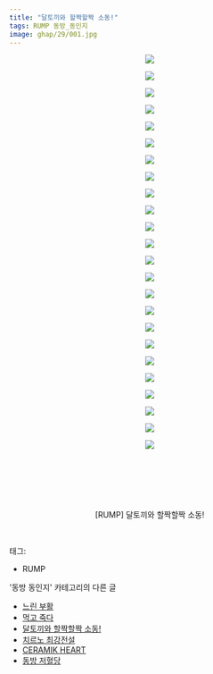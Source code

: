 ```yaml
---
title: "달토끼와 할짝할짝 소동!"
tags: RUMP 동방_동인지
image: ghap/29/001.jpg
---
```

<div class="article">
<p style="text-align: center; clear: none; float: none;"><img src="{{ site.nasurl }}/ghap/29/001.jpg"/></p>
<p style="text-align: center; clear: none; float: none;"><img src="{{ site.nasurl }}/ghap/29/002.jpg"/></p>
<p style="text-align: center; clear: none; float: none;"><img src="{{ site.nasurl }}/ghap/29/003.jpg"/></p>
<p style="text-align: center; clear: none; float: none;"><img src="{{ site.nasurl }}/ghap/29/004.jpg"/></p>
<p style="text-align: center; clear: none; float: none;"><img src="{{ site.nasurl }}/ghap/29/005.jpg"/></p>
<p style="text-align: center; clear: none; float: none;"><img src="{{ site.nasurl }}/ghap/29/006.jpg"/></p>
<p style="text-align: center; clear: none; float: none;"><img src="{{ site.nasurl }}/ghap/29/007.jpg"/></p>
<p style="text-align: center; clear: none; float: none;"><img src="{{ site.nasurl }}/ghap/29/008.jpg"/></p>
<p style="text-align: center; clear: none; float: none;"><img src="{{ site.nasurl }}/ghap/29/009.jpg"/></p>
<p style="text-align: center; clear: none; float: none;"><img src="{{ site.nasurl }}/ghap/29/010.jpg"/></p>
<p style="text-align: center; clear: none; float: none;"><img src="{{ site.nasurl }}/ghap/29/011.jpg"/></p>
<p style="text-align: center; clear: none; float: none;"><img src="{{ site.nasurl }}/ghap/29/012.jpg"/></p>
<p style="text-align: center; clear: none; float: none;"><img src="{{ site.nasurl }}/ghap/29/013.jpg"/></p>
<p style="text-align: center; clear: none; float: none;"><img src="{{ site.nasurl }}/ghap/29/014.jpg"/></p>
<p style="text-align: center; clear: none; float: none;"><img src="{{ site.nasurl }}/ghap/29/015.jpg"/></p>
<p style="text-align: center; clear: none; float: none;"><img src="{{ site.nasurl }}/ghap/29/016.jpg"/></p>
<p style="text-align: center; clear: none; float: none;"><img src="{{ site.nasurl }}/ghap/29/017.jpg"/></p>
<p style="text-align: center; clear: none; float: none;"><img src="{{ site.nasurl }}/ghap/29/018.jpg"/></p>
<p style="text-align: center; clear: none; float: none;"><img src="{{ site.nasurl }}/ghap/29/019.jpg"/></p>
<p style="text-align: center; clear: none; float: none;"><img src="{{ site.nasurl }}/ghap/29/020.jpg"/></p>
<p style="text-align: center; clear: none; float: none;"><img src="{{ site.nasurl }}/ghap/29/021.jpg"/></p>
<p style="text-align: center; clear: none; float: none;"><img src="{{ site.nasurl }}/ghap/29/022.jpg"/></p>
<p style="text-align: center; clear: none; float: none;"><img src="{{ site.nasurl }}/ghap/29/023.jpg"/></p>
<p style="text-align: center; clear: none; float: none;"><img src="{{ site.nasurl }}/ghap/29/024.jpg"/></p>
<p style="text-align: center; clear: none; float: none;"><br/></p>
<p style="text-align: center; clear: none; float: none;"><br/></p>
<p style="text-align: center; clear: none; float: none;"><br/></p>
<p style="text-align: center; clear: none; float: none;">[RUMP] 달토끼와 할짝할짝 소동!</p>
<p><br/></p>
</div><div class="tagTrail">
<p>태그: </p>
<ul>
<li>RUMP</li>
</ul>
</div><div class="another">
<p>'동방 동인지' 카테고리의 다른 글</p>
<ul>
<li><a href="/2016-06-16-ghap_31">느린 부활</a></li>
<li><a href="/2016-06-16-ghap_30">먹고 죽다</a></li>
<li><a href="/2016-06-16-ghap_29">달토끼와 할짝할짝 소동!</a></li>
<li><a href="/2016-06-16-ghap_28">치르노 최강전설</a></li>
<li><a href="/2016-06-16-ghap_27">CERAMIK HEART</a></li>
<li><a href="/2016-06-16-ghap_26">동방 저혈당</a></li>
</ul>
</div><div class="cb_module cb_fluid">
<div class="cb_wrt cb_profile">
</div><!-- commentList close -->
</div>